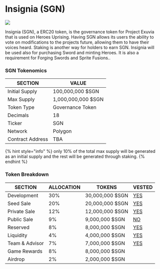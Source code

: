# Insignia (SGN)

![](../../.gitbook/assets/273924197\_241463344753943\_7662091046184021214\_n.png)

Insignia (SGN), a ERC20 token, is the governance token for Project Exuvia that is used on Heroes Uprising. Having SGN allows its users the ability to vote on modifications to the projects future, allowing them to have their voices heard. Staking is another way for holders to earn SGN. Insignia will be used also for purchasing Sword and minting Heroes. It is also a requirement for Forging Swords and Sprite Fusions..

### SGN Tokenomics

| SECTION          | VALUE              |
| ---------------- | ------------------ |
| Initial Supply   | 100,000,000 $SGN   |
| Max Supply       | 1,000,000,000 $SGN |
| Token Type       | Governance Token   |
| Decimals         | 18                 |
| Ticker           | SGN                |
| Network          | Polygon            |
| Contract Address | TBA                |

{% hint style="info" %}
only 10% of the total max supply will be generated as an initial supply and the rest will be generated through staking.
{% endhint %}

### Token Breakdown

| SECTION        | ALLOCATION | TOKENS          | VESTED                                                                                     |
| -------------- | ---------- | --------------- | ------------------------------------------------------------------------------------------ |
| Development    | 30%        | 30,000,000 $SGN | [YES](https://docs.heroesuprising.com/tokens-and-funds-information/token-release-schedule) |
| Seed Sale      | 20%        | 20,000,000 $SGN | [YES](https://docs.heroesuprising.com/tokens-and-funds-information/token-release-schedule) |
| Private Sale   | 12%        | 12,000,000 $SGN | [YES](https://docs.heroesuprising.com/tokens-and-funds-information/token-release-schedule) |
| Public Sale    | 9%         | 9,000,000 $SGN  | [NO](https://docs.heroesuprising.com/tokens-and-funds-information/token-release-schedule)  |
| Reserved       | 8%         | 8,000,000 $SGN  | [YES](https://docs.heroesuprising.com/tokens-and-funds-information/token-release-schedule) |
| Liquidity      | 4%         | 4,000,000 $SGN  | [YES](https://docs.heroesuprising.com/tokens-and-funds-information/token-release-schedule) |
| Team & Advisor | 7%         | 7,000,000 $SGN  | [YES](https://docs.heroesuprising.com/tokens-and-funds-information/token-release-schedule) |
| Game Rewards   | 8%         | 8,000,000 $SGN  |                                                                                            |
| Airdrop        | 2%         | 2,000,000 $SGN  |                                                                                            |
